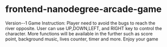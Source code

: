 frontend-nanodegree-arcade-game
===============================
Version--1
Game Instruction:
Player need to avoid the bugs to reach the river opposite. User can use UP,DOWN,LEFT, and RIGHT key to control the character.
More functions will be available in the further such as score point, background music, lives counter, timer and more. Enjoy your game
